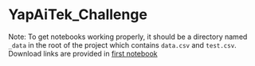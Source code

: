 # YapAiTek_Challenge
Note: To get notebooks working properly, it should be a directory named `_data` in the root of the project which contains `data.csv` and `test.csv`.
Download links are provided in [first notebook](https://github.com/ironcladgeek/YapAiTek_Challenge/blob/master/1.1_DP_Missing-Values-Imputing.ipynb)
